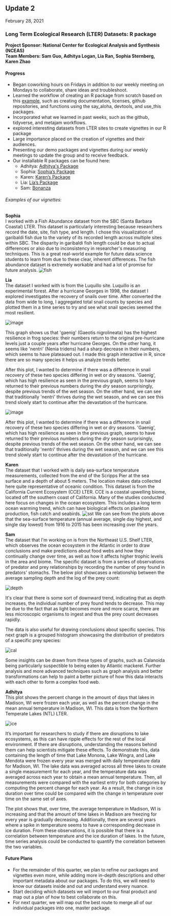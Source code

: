 ## Update 2
February 28, 2021

### Long Term Ecological Research (LTER) Datasets: R package
**Project Sponsor: National Center for Ecological Analysis and Synthesis (NCEAS)** \
**Team Members: Sam Guo, Adhitya Logan, Lia Ran, Sophia Sternberg, Karen Zhao**


#### Progress
- Began coworking hours on Fridays in addition to our weekly meeting on Mondays to collaborate, share ideas and troubleshoot.
- Learned the workflow of creating an R package from scratch based on this [example](https://github.com/isteves/r-pkg-intro ), such as creating documentation, licenses, github repositories, and functions using the say_aloha, devtools, and use_this packages.
- Incorporated what we learned in past weeks, such as the github, tidyverse, and metajam workflows.
- explored interesting datasets from LTER sites to create vignettes in our R package 
- Large importance placed on the creation of vignettes and their audiences.
- Presenting our demo packages and vignettes during our weekly meetings to update the group and to receive feedback. 
- Our installable R packages can be found here:
    - Adhitya: [Adhitya's Package](https://github.com/adhil0/alohaal)
    - Sophia: [Sophia’s Package](https://github.com/sophiasternberg/fcess)
    - Karen: [Karen’s Package](https://github.com/karenezhao/alohakez)
    - Lia: [Lia’s Package](https://github.com/liaaaaran/mcrcoral)
    - Sam: [Bonanza](https://github.com/TokyoExpress/bonanza)


###### Examples of our vignettes:

**Sophia** \
I worked with a Fish Abundance dataset from the SBC (Santa Barbara Coastal) LTER. This dataset is particularly interesting because researchers record the date, site, fish type, and length. I chose this visualization of garibaldi fish due to the variety of its recorded length across multiple sites within SBC. The disparity in garibaldi fish length could be due to actual differences or also due to inconsistency in researcher's measuring techniques. This is a great real-world example for future data science students to learn from due to these clear, inherent differences. The fish abundance dataset is extremely workable and had a lot of promise for future analysis.
![fish](images/update2sophia3.png) 

**Lia** \
The dataset I worked with is from the Luquillo site. Luquillo is an experimental forest. After a hurricane Georges in 1998, the dataset I explored investigates the recovery of snails over time. After converted the data from wide to long, I aggregated total snail counts by species and plotted them in a time series to try and see what snail species seemed the most resilient. 

![image](https://user-images.githubusercontent.com/55970232/111717307-071d8d00-8815-11eb-9260-8141544e403e.png)

This graph shows us that 'gaenig' (Gaeotis nigrolineata) has the highest resilience in frog species: their numbers return to the original pre-hurricane levels just a couple years after hurricane Georges. On the other hang, it seems like 'nentri' (Nenia tridens) had a sharp decrease in their numbers, which seems to have plateaued out. I made this graph interactive in R, since there are so many species it helps us analyze trends better.

After this plot, I wanted to determine if there was a difference in snail recovery of these two species differing in wet or dry seasons. 'Gaenig', which has high resilience as seen in the previous graph, seems to have returned to their previous numbers during the *dry* season surprisingly, despite previous trends of the wet season. On the other hand, we can see that traditionally 'nentri' thrives during the wet season, and we can see this trend slowly start to continue after the devastation of the hurricane. 

![image](https://user-images.githubusercontent.com/55970232/111717290-fff67f00-8814-11eb-8216-53f4b65d6ea2.png)

After this plot, I wanted to determine if there was a difference in snail recovery of these two species differing in wet or dry seasons. 'Gaenig', which has high resilience as seen in the previous graph, seems to have returned to their previous numbers during the *dry* season surprisingly, despite previous trends of the wet season. On the other hand, we can see that traditionally 'nentri' thrives during the wet season, and we can see this trend slowly start to continue after the devastation of the hurricane. 


**Karen** \
The dataset that I worked with is daily sea-surface temperature measurements, collected from the end of the Scripps Pier at the sea surface and a depth of about 5 meters. The location makes data collected here quite representative of oceanic condition. This dataset is from the California Current Ecosystem (CCE) LTER. CCE is a coastal upwelling biome, located off the southern coast of California. Many of the studies conducted here focus on changes in the ocean ecosystem. This includes a long term ocean warming trend, which can have biological effects on plankton production, fish catch and seabirds. 
![sst](images/update2karen.png)
We can see from the plots above that the sea-surface temperature (annual average, single day highest, and single day lowest) from 1916 to 2015 has been increasing over the years. 

**Sam** \
The dataset that I'm working on is from the Northeast U.S. Shelf LTER, which observes the ocean ecosystem in the Atlantic in order to draw conclusions and make predictions about food webs and how they continually change over time, as well as how it affects higher trophic levels in the area and biome. The specific dataset is from a series of observations of predator and prey relationships by recording the number of prey found in predators' stomachs. The below plot showcases a relationship between the average sampling depth and the log of the prey count:

![depth](images/nc1.PNG)

It's clear that there is some sort of downward trend, indicating that as depth increases, the individual number of prey found tends to decrease. This may be due to the fact that as light becomes more and more scarce, there are less microscopic organisms to ingest and thus the prey count decreases rapidly.

The data is also useful for drawing conclusions about specific species. This next graph is a grouped histogram showcasing the distribution of predators of a specific prey species:

![cal](images/nc2.PNG)

Some insights can be drawn from these types of graphs, such as Calanoida being particularly suspectible to being eaten by Atlantic mackerel. Further analysis and more advanced techniques such as graph analysis and better transformations can help to paint a better picture of how this data interacts with each other to form a complex food web.


**Adhitya** \
This plot shows the percent change in the amount of days that lakes in Madison, WI were frozen each year, as well as the percent change in the mean annual temperature in Madison, WI. This data is from the Northern Temperate Lakes (NTL) LTER. 


![ice](images/update2adhitya.png)


It’s important for researchers to study if there are disruptions to lake ecosystems, as this can have ripple effects for the rest of the local environment. If there are disruptions, understanding the reasons behind them can help scientists mitigate these effects. To demonstrate this, data containing the length of time that Lake Monona, Lake Wingra, and Lake Mendota were frozen every year was merged with daily temperature data for Madison, WI. The lake data was averaged across all three lakes to create a single measurement for each year, and the temperature data was averaged across each year to obtain a mean annual temperature. Then, all measurements were compared with the earliest entry for both categories by computing the percent change for each year. As a result, the change in ice duration over time could be compared with the change in temperature over time on the same set of axes. 

The plot shows that, over time, the average temperature in Madison, WI is increasing and that the amount of time lakes in Madison are freezing for every year is gradually decreasing. Additionally, there are several years where a spike in temperature seems to have a corresponding decrease in ice duration. From these observations, it is possible that there is a correlation between temperature and the ice duration of lakes. In the future, time series analysis could be conducted to quantify the correlation between the two variables.

#### Future Plans
- For the remainder of this quarter, we plan to refine our packages and vignettes even more, while adding more in-depth descriptions and other important metadata about our packages. To do this, we will need to know our datasets inside and out and understand every nuance. 
- Start deciding which datasets we will import to our final product and map out a plan of how to best collaborate on this. 
- For next quarter, we will map out the best route to merge all of our individual packages into one, master package.

